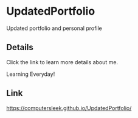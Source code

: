 # UpdatedPortfolio

Updated portfolio and personal profile 

## Details

Click the link to learn more details about me.

Learning Everyday!

## Link

https://computersleek.github.io/UpdatedPortfolio/
